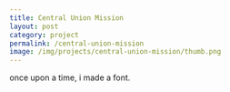 ```yaml
---
title: Central Union Mission
layout: post
category: project
permalink: /central-union-mission
image: /img/projects/central-union-mission/thumb.png
---
```


once upon a time, i made a font. 
